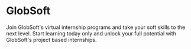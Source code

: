 # GlobSoft
Join GlobSoft's virtual internship programs and take your soft skills to the next level. Start learning today only and unlock your full potential with GlobSoft's project based internships.
